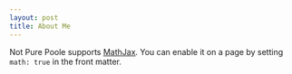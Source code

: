 ```yaml
---
layout: post
title: About Me
---
```

Not Pure Poole supports [MathJax](https://www.mathjax.org/). You can enable it on a page by setting `math: true` in the front matter.


<!--

An inline math: \\\(E=mc^2\\\).

A display math:

$$
i\hbar \frac{\partial \Psi}{\partial t} = -\frac{\hbar^2}{2m}
\frac{\partial^2 \Psi}{\partial x^2} + V \Psi
$$

-->
